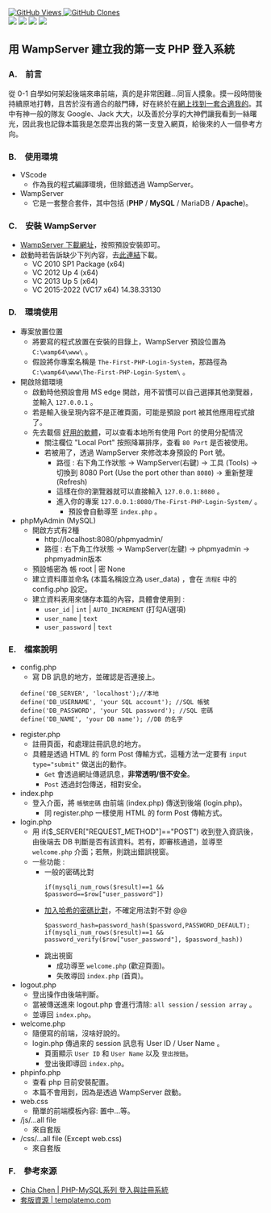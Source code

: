 <a href='https://github.com/Junwu0615/The-First-PHP-Login-System'><img alt='GitHub Views' src='https://views.whatilearened.today/views/github/Junwu0615/The-First-PHP-Login-System.svg'> 
<a href='https://github.com/Junwu0615/The-First-PHP-Login-System'><img alt='GitHub Clones' src='https://img.shields.io/badge/dynamic/json?color=success&label=Clone&query=count&url=https://gist.githubusercontent.com/Junwu0615/ab14c4824b25cc2eb94c56e63b133e32/raw/The-First-PHP-Login-System_clone.json&logo=github'> </br>
[![](https://img.shields.io/badge/Language-PHP-blue.svg?style=plastic)](https://www.php.net/)
[![](https://img.shields.io/badge/Language-MySQL-blue.svg?style=plastic)](https://www.mysql.com/) 
[![](https://img.shields.io/badge/Project-LoginSystem-blue.svg?style=plastic)](https://github.com/Junwu0615/The-First-PHP-Login-System)
[![](https://img.shields.io/badge/Package-Wampserver-green.svg?style=plastic)](https://wampserver.aviatechno.net/?lang=en&prerequis=afficher) </br>


## 用 WampServer 建立我的第一支 PHP 登入系統

### A.　前言
從 0-1 自學如何架起後端來串前端，真的是非常困難...同盲人摸象。摸一段時間後持續原地打轉，且苦於沒有適合的敲門磚，好在終於在[網上找到一套合適我的](https://jam68ty.github.io/BucketTalk/post/php-mysql-login/)。其中有神一般的隊友 Google、Jack 大大，以及善於分享的大神們讓我看到一絲曙光，因此我也記錄本篇我是怎麼弄出我的第一支登入網頁，給後來的人一個參考方向。

### B.　使用環境
- VScode
  - 作為我的程式編譯環境，但除錯透過 WampServer。
- WampServer
  - 它是一套整合套件，其中包括 (**PHP** / **MySQL** / MariaDB / **Apache**)。

### C.　安裝 WampServer
- [WampServer 下載網址](https://sourceforge.net/projects/wampserver/)，按照預設安裝即可。
- 啟動時若告訴缺少下列內容，去[此連結](https://wampserver.aviatechno.net/?lang=en&prerequis=afficher)下載。
  - VC 2010 SP1 Package (x64)
  - VC 2012 Up 4 (x64)
  - VC 2013 Up 5 (x64)
  - VC 2015-2022 (VC17 x64) 14.38.33130

### D.　環境使用
- 專案放置位置
  - 將要寫的程式放置在安裝的目錄上，WampServer 預設位置為 `C:\wamp64\www\` 。
  - 假設將你專案名稱是 `The-First-PHP-Login-System`，那路徑為 `C:\wamp64\www\The-First-PHP-Login-System\` 。
- 開啟除錯環境
  - 啟動時他預設會用 MS edge 開啟，用不習慣可以自己選擇其他瀏覽器，並輸入 `127.0.0.1` 。
  - 若是輸入後呈現內容不是正確頁面，可能是預設 port 被其他應用程式搶了。
  - 先去載個 [好用的軟體](https://learn.microsoft.com/zh-tw/sysinternals/downloads/tcpview)，可以查看本地所有使用 Port 的使用分配情況
    - 關注欄位 "Local Port" 按照降冪排序，查看 `80 Port` 是否被使用。
    - 若被用了，透過 WampServer 來修改本身預設的 Port 號。
      - 路徑 : 右下角工作狀態 -> WampServer(右鍵) -> 工具 (Tools) -> 切換到 8080 Port (Use the port other than `8080`) -> 重新整理 (Refresh)
      - 這樣在你的瀏覽器就可以直接輸入 `127.0.0.1:8080` 。
      - 進入你的專案 `127.0.0.1:8080/The-First-PHP-Login-System/` 。
        - 預設會自動導至 `index.php` 。
- phpMyAdmin (MySQL)
  - 開啟方式有2種
    - http://localhost:8080/phpmyadmin/
    - 路徑 : 右下角工作狀態 -> WampServer(左鍵) -> phpmyadmin -> phpmyadmin版本
  - 預設帳密為 帳 root | 密 None
  - 建立資料庫並命名 (本篇名稱設立為 user_data) ，會在 `流程E` 中的 config.php 設定。
  - 建立資料表用來儲存本篇的內容，具體會使用到 :
    - `user_id` | `int` | `AUTO_INCREMENT` (打勾AI選項)
    - `user_name` | `text`
    - `user_password` | `text`

### E.　檔案說明

- config.php
  - 寫 DB 訊息的地方，並確認是否連接上。
  ```
  define('DB_SERVER', 'localhost');//本地
  define('DB_USERNAME', 'your SQL account'); //SQL 帳號
  define('DB_PASSWORD', 'your SQL password'); //SQL 密碼
  define('DB_NAME', 'your DB name'); //DB 的名字
  ```
- register.php
  - 註冊頁面，和處理註冊訊息的地方。
  - 具體是透過 HTML 的 form Post 傳輸方式，這種方法一定要有 `input type="submit"` 做送出的動作。
    - `Get` 會透過網址傳遞訊息，**非常透明/很不安全**。
    - `Post` 透過封包傳送，相對安全。
- index.php
  - 登入介面，將 `帳號密碼` 由前端 (index.php) 傳送到後端 (login.php)。
    - 同 register.php 一樣使用 HTML 的 form Post 傳輸方式。
- login.php
  - 用 if($_SERVER["REQUEST_METHOD"]=="POST") 收到登入資訊後，由後端去 DB 判斷是否有該資料。若有，即審核通過，並導至 `welcome.php` 介面；若無，則跳出錯誤視窗。
  - 一些功能 :
    - 一般的密碼比對
      ```
      if(mysqli_num_rows($result)==1 && $password==$row["user_password"])
      ```
    - [加入哈希的密碼比對](https://tools.wingzero.tw/article/sn/324)，不確定用法對不對 @@
      ```
      $password_hash=password_hash($password,PASSWORD_DEFAULT);
      if(mysqli_num_rows($result)==1 && password_verify($row["user_password"], $password_hash))
      ```
    - 跳出視窗
      - 成功導至 `welcome.php` (歡迎頁面)。
      - 失敗導回 `index.php` (首頁)。
- logout.php
  - 登出操作由後端判斷。
  - 當被傳送進來 logout.php 會進行清除: `all session` / `session array` 。
  - 並導回 `index.php`。
- welcome.php
  - 隨便寫的前端，沒啥好說的。
  - login.php 傳過來的 session 訊息有 User ID / User Name 。
    - 頁面顯示 `User ID` 和 `User Name` 以及 `登出按鈕`。
    - 登出後即導回 `index.php`。
- phpinfo.php
  - 查看 php 目前安裝配置。
  - 本篇不會用到，因為是透過 WampServer 啟動。
- web.css
  - 簡單的前端模板內容: 置中...等。
- /js/...all file
  - 來自套版
- /css/...all file (Except web.css)
  - 來自套版

### F.　參考來源
- [Chia Chen | PHP-MySQL系列 登入與註冊系統](https://jam68ty.github.io/BucketTalk/post/php-mysql-login/)
- [套版資源 | templatemo.com](https://templatemo.com/)
